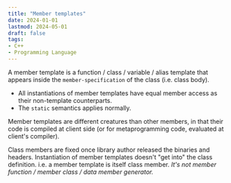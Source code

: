 ```yaml
---
title: "Member templates"
date: 2024-01-01
lastmod: 2024-05-01
draft: false
tags:
- C++
- Programming Language
---
```


A member template is a function / class / variable / alias template that appears inside the `member-specification` of the class (i.e. class body).

- All instantiations of member templates have equal member access as their non-template counterparts.
- The `static` semantics applies normally.

Member templates are different creatures than other members, in that their code is compiled at client side (or for metaprogramming code, evaluated at client's compiler).

Class members are fixed once library author released the binaries and headers. Instantiation of member templates doesn't "get into" the class definition. i.e. a member template is itself class member. *It's not member function / member class / data member generator.*
